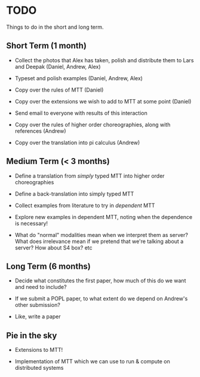 # TODO

Things to do in the short and long term.

## Short Term (1 month)

 - Collect the photos that Alex has taken, polish and distribute them to Lars and Deepak (Daniel,
   Andrew, Alex)

 - Typeset and polish examples (Daniel, Andrew, Alex)

 - Copy over the rules of MTT (Daniel)

 - Copy over the extensions we wish to add to MTT at some point (Daniel)

 - Send email to everyone with results of this interaction

 - Copy over the rules of higher order choreographies, along with references (Andrew)

 - Copy over the translation into pi calculus (Andrew)

## Medium Term (< 3 months)

 - Define a translation from _simply_ typed MTT into higher order choreographies

 - Define a back-translation into simply typed MTT

 - Collect examples from literature to try in _dependent_ MTT

 - Explore new examples in dependent MTT, noting when the dependence is necessary!

 - What do "normal" modalities mean when we interpret them as server? What does irrelevance mean if
   we pretend that we're talking about a server? How about S4 box? etc

## Long Term (6 months)

 - Decide what constitutes the first paper, how much of this do we want and need to include?

 - If we submit a POPL paper, to what extent do we depend on Andrew's other submission?

 - Like, write a paper

## Pie in the sky

 - Extensions to MTT!

 - Implementation of MTT which we can use to run & compute on distributed systems

